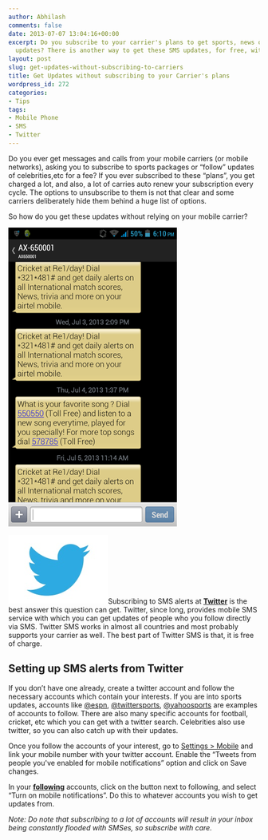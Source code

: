 ```yaml
---
author: Abhilash
comments: false
date: 2013-07-07 13:04:16+00:00
excerpt: Do you subscribe to your carrier's plans to get sports, news or celebrity
  updates? There is another way to get these SMS updates, for free, without hassle.
layout: post
slug: get-updates-without-subscribing-to-carriers
title: Get Updates without subscribing to your Carrier's plans
wordpress_id: 272
categories:
- Tips
tags:
- Mobile Phone
- SMS
- Twitter
---
```


Do you ever get messages and calls from your mobile carriers (or mobile networks), asking you to subscribe to sports packages or “follow” updates of celebrities,etc for a fee? If you ever subscribed to these “plans”, you get charged a lot, and also, a lot of carries auto renew your subscription every cycle. The options to unsubscribe to them is not that clear and some carriers deliberately hide them behind a huge list of options.

So how do you get these updates without relying on your mobile carrier?

![Screenshot_2013-07-07-18-10-52](images/Screenshot_2013-07-07-18-10-52.png)

![twitter_logo](images/twitter_logo.jpg)Subscribing to SMS alerts at **[Twitter](http://www.twitter.com)** is the best answer this question can get. Twitter, since long, provides mobile SMS service with which you can get updates of people who you follow directly via SMS. Twitter SMS works in almost all countries and most probably supports your carrier as well. The best part of Twitter SMS is that, it is free of charge.


## Setting up SMS alerts from Twitter


If you don’t have one already, create a twitter account and follow the necessary accounts which contain your interests. If you are into sports updates, accounts like [@espn](http://www.twitter.com/espn), [@twittersports](http://www.twitter.com/twittersports), [@yahoosports](http://www.twitter.com/yahoosports) are examples of accounts to follow. There are also many specific accounts for football, cricket, etc which you can get with a twitter search. Celebrities also use twitter, so you can also catch up with their updates.

Once you follow the accounts of your interest, go to [Settings > Mobile](https://twitter.com/settings/devices) and link your mobile number with your twitter account. Enable the “Tweets from people you've enabled for mobile notifications” option and click on Save changes.

In your **[following](https://twitter.com/following)** accounts, click on the button next to following, and select “Turn on mobile notifications”. Do this to whatever accounts you wish to get updates from.

_Note: Do note that subscribing to a lot of accounts will result in your inbox being constantly flooded with SMSes, so subscribe with care._
